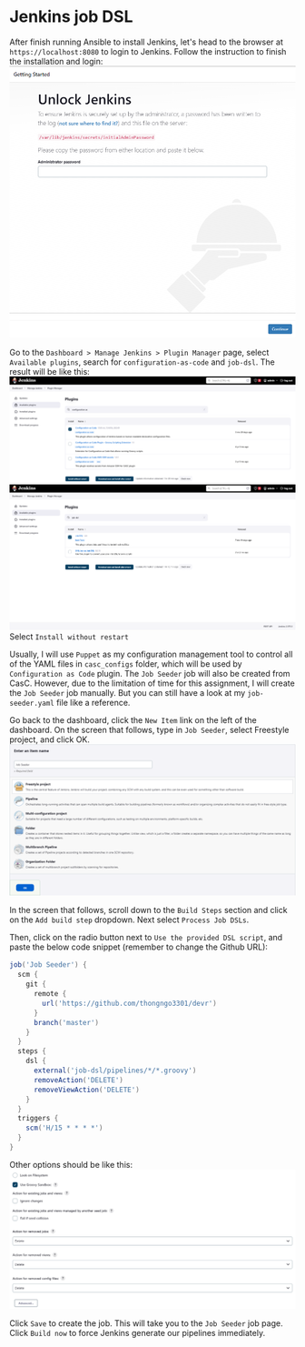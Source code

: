 <h1>Jenkins job DSL</h1>

After finish running Ansible to install Jenkins, let's head to the browser at `https://localhost:8080` to login to Jenkins. Follow the instruction to finish the installation and login:
![alt First time login to Jenkins](images/first-time-login-jenkins.png "First time login to Jenkins")

Go to the `Dashboard > Manage Jenkins > Plugin Manager` page, select `Available plugins`, search for `configuration-as-code` and `job-dsl`. The result will be like this:
![alt Install Configuration as Code](images/install-casc.png "Install Configuration as Code")
![alt Install Job DSL](images/install-job-dsl.png "Install Job DSL")
Select `Install without restart`

Usually, I will use `Puppet` as my configuration management tool to control all of the YAML files in `casc_configs` folder, which will be used by `Configuration as Code` plugin. The `Job Seeder` job will also be created from CasC. However, due to the limitation of time for this assignment, I will create the `Job Seeder` job manually. But you can still have a look at my `job-seeder.yaml` file like a reference.

Go back to the dashboard, click the `New Item` link on the left of the dashboard. On the screen that follows, type in `Job Seeder`, select Freestyle project, and click OK.
![alt Create Job Seeder](images/create-job-seeder.png "Create Job Seeder")

In the screen that follows, scroll down to the `Build Steps` section and click on the `Add build step` dropdown. Next select `Process Job DSLs`.

Then, click on the radio button next to `Use the provided DSL script`, and paste the below code snippet (remember to change the Github URL):
```groovy
job('Job Seeder') {
  scm {
    git {
      remote {
        url('https://github.com/thongngo3301/devr')
      }
      branch('master')
    }
  }
  steps {
    dsl {
      external('job-dsl/pipelines/*/*.groovy')
      removeAction('DELETE')
      removeViewAction('DELETE')
    }
  }
  triggers {
    scm('H/15 * * * *')
  }
}
```
Other options should be like this:
![alt Other Job seeder options](images/other-job-seeder-options.png "Other Job seeder options")

Click `Save` to create the job. This will take you to the `Job Seeder` job page. Click `Build now` to force Jenkins generate our pipelines immediately.